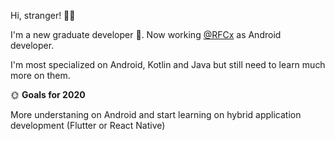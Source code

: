 Hi, stranger! 👋🐑

I'm a new graduate developer 👶. Now working [@RFCx](https://rfcx.org) as Android developer.

I'm most specialized on Android, Kotlin and Java but still need to learn much more on them.

🌞 **Goals for 2020**

More understaning on Android and start learning on hybrid application development (Flutter or React Native)

<!--
**Tooseriuz/tooseriuz** is a ✨ _special_ ✨ repository because its `README.md` (this file) appears on your GitHub profile.

Here are some ideas to get you started:

- 🔭 I’m currently working on ...
- 🌱 I’m currently learning ...
- 👯 I’m looking to collaborate on ...
- 🤔 I’m looking for help with ...
- 💬 Ask me about ...
- 📫 How to reach me: ...
- 😄 Pronouns: ...
- ⚡ Fun fact: ...
-->
